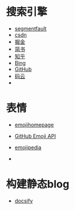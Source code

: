 

# 搜索引擎

- [segmentfault](<https://segmentfault.com/>)
- [csdn](<https://www.csdn.net/>)
- [掘金](<https://juejin.im/>)
- [简书](<https://www.jianshu.com/>)
- [知乎](<https://www.zhihu.com/>)
- [Bing](<https://cn.bing.com/?scope=web&FORM=QBRE>)
- [GitHub](<https://github.com/>)
- [码云](<https://gitee.com/>)
- 








# 表情

- [emojihomepage](<http://emojihomepage.com/>)
- [GitHub Emoji API](<https://github.com/ikatyang/emoji-cheat-sheet/blob/master/README.md#table-of-contents>)

- [emojipedia](<https://emojipedia.org/>) 
- 

# 构建静态blog

- [docsify](https://docsify.js.org/#/)

